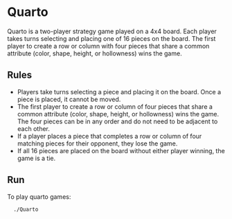 # Quarto

Quarto is a two-player strategy game played on a 4x4 board. Each player takes turns selecting and placing one of 16 pieces on the board. The first player to create a row or column with four pieces that share a common attribute (color, shape, height, or hollowness) wins the game.
## Rules

- Players take turns selecting a piece and placing it on the board. Once a piece is placed, it cannot be moved.
- The first player to create a row or column of four pieces that share a common attribute (color, shape, height, or hollowness) wins the game. The four pieces can be in any order and do not need to be adjacent to each other.
- If a player places a piece that completes a row or column of four matching pieces for their opponent, they lose the game.
- If all 16 pieces are placed on the board without either player winning, the game is a tie.

## Run

To play quarto games:
```bash
  ./Quarto
```
